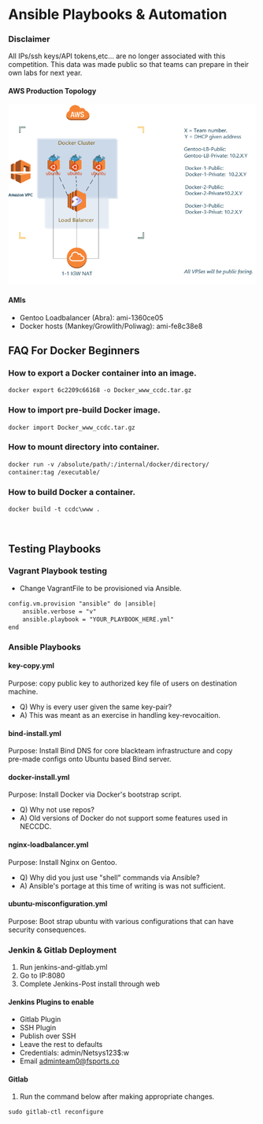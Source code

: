 # Ansible Playbooks & Automation

### Disclaimer
All IPs/ssh keys/API tokens,etc... are no longer associated with this competition.
This data was made public so that teams can prepare in their own labs for next year.


#### AWS Production Topology
![AWS_NECCDC_2017](NECCDC_AWS_Topology.PNG)

#### AMIs
* Gentoo Loadbalancer (Abra): ami-1360ce05
* Docker hosts (Mankey/Growlith/Poliwag): ami-fe8c38e8

## FAQ For Docker Beginners

### How to export a Docker container into an image.
```
docker export 6c2209c66168 -o Docker_www_ccdc.tar.gz                                    
```

### How to import pre-build Docker image.
```
docker import Docker_www_ccdc.tar.gz
```

### How to mount directory into container.
```
docker run -v /absolute/path/:/internal/docker/directory/ container:tag /executable/
```

### How to build Docker a container.

```
docker build -t ccdc\www .
```

<br />

## Testing Playbooks
### Vagrant Playbook testing
* Change VagrantFile to be provisioned via Ansible.

```
config.vm.provision "ansible" do |ansible|
    ansible.verbose = "v"
    ansible.playbook = "YOUR_PLAYBOOK_HERE.yml"
end
```

### Ansible Playbooks

#### key-copy.yml
Purpose: copy public key to authorized key file of users on destination machine.
* Q) Why is every user given the same key-pair?
* A) This was meant as an exercise in handling key-revocaition.

#### bind-install.yml
Purpose: Install Bind DNS for core blackteam infrastructure and copy <br />
pre-made configs onto Ubuntu based Bind server.

#### docker-install.yml
Purpose: Install Docker via Docker's bootstrap script.
* Q) Why not use repos?
* A) Old versions of Docker do not support some features used in NECCDC.

#### nginx-loadbalancer.yml
Purpose: Install Nginx on Gentoo.
* Q) Why did you just use "shell" commands via Ansible?
* A) Ansible's portage at this time of writing is was not sufficient.

#### ubuntu-misconfiguration.yml
Purpose: Boot strap ubuntu with various configurations that can have security consequences.

### Jenkin & Gitlab Deployment
1) Run jenkins-and-gitlab.yml
2) Go to IP:8080
3) Complete Jenkins-Post install through web

#### Jenkins Plugins to enable
* Gitlab Plugin
* SSH Plugin
* Publish over SSH
* Leave the rest to defaults
* Credentials: admin/Netsys123$:w
* Email adminteam0@fsports.co

#### Gitlab
1) Run the command below after making appropriate changes.
```
sudo gitlab-ctl reconfigure
